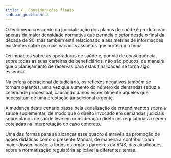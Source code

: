 ```yaml
---
title: 8. Considerações finais
sidebar_position: 8
---
```


O fenômeno crescente da judicialização dos planos de saúde é produto não apenas da maior densidade
normativa que permeia o setor desde o final da década de 90, mas também está relacionado a assimetrias
de informações existentes sobre os mais variados assuntos que norteiam o tema.

Os impactos sobre as operadoras de saúde e, por via de consequência, sobre todas as suas carteiras de
beneficiários, não são poucos, de maneira que o planejamento de reservas para estas finalidades se torna
algo essencial.

Na esfera operacional do judiciário, os reflexos negativos também se tornam patentes, uma vez que
aumento do número de demandas reduz a celeridade processual, causando danos especialmente àqueles
que necessitam de uma prestação jurisdicional urgente.

A mudança deste cenário passa pela equalização de entendimentos sobre a saúde suplementar, de modo
que o direito invocado em demandas judiciais sobre planos de saúde leve em consideração diretrizes
regulatórias a serem cotejadas na interpretação do caso concreto.

Uma das formas para se alcançar esse quadro é através da promoção de ações didáticas como o presente
Manual, de maneira a contribuir para maior disseminação, a todos os órgãos parceiros da ANS, das
atualidades sobre a normatização regulatória aplicável a diferentes temas.